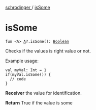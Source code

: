 [schrodinger ](index.md) / [isSome](./is-some.md)

# isSome

`fun <A> `[`A`](is-some.md#A)`?.isSome(): `[`Boolean`](https://kotlinlang.org/api/latest/jvm/stdlib/kotlin/-boolean/index.html)

Checks if the values is right value or not.

Example usage:

```
val myVal: Int = 1
if(myVal.isSome()) {
  // code
}
```

**Receiver**
the value for identification.

**Return**
True if the value is some

